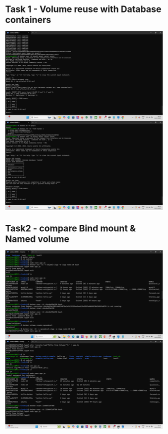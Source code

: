 # Task 1 - Volume reuse with Database containers

![Task 1 Screenshot](day3-task/task1.png)
![Task 1.1 Screenshot](day3-task/task1.1.png)

# Task2 - compare Bind mount & Named volume


![Task 2 Screenshot](day3-task/task2.png)
![Task 2.1 Screenshot](day3-task/task2.1.png)
